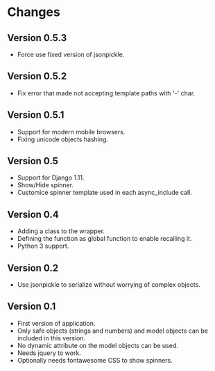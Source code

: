 Changes
=======

Version 0.5.3
-------------

* Force use fixed version of jsonpickle.

Version 0.5.2
-------------

* Fix error that made not accepting template paths with '-' char.

Version 0.5.1
-----------

* Support for modern mobile browsers.
* Fixing unicode objects hashing.

Version 0.5
-----------

* Support for Django 1.11.
* Show/Hide spinner.
* Customice spinner template used in each async_include call.

Version 0.4
-------------

* Adding a class to the wrapper.
* Defining the function as global function to enable recalling it.
* Python 3 support.

Version 0.2
-------------
* Use jsonpickle to serialize without worrying of complex objects.

Version 0.1
-------------

* First version of application.
* Only safe objects (strings and numbers) and model objects can be included in this version.
* No dynamic attribute on the model objects can be used.
* Needs jquery to work.
* Optionally needs fontawesome CSS to show spinners. 

